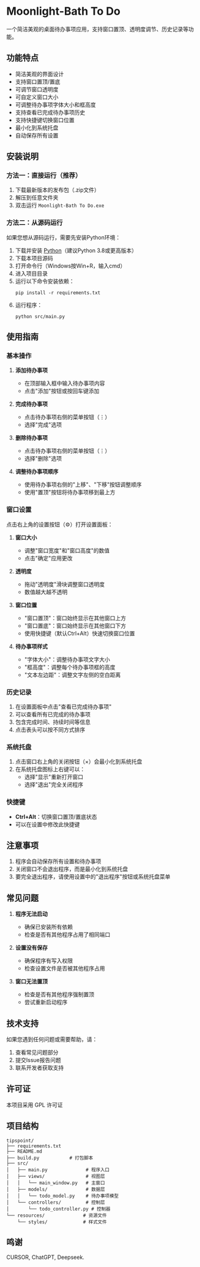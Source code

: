 # Moonlight-Bath To Do

一个简洁美观的桌面待办事项应用，支持窗口置顶、透明度调节、历史记录等功能。

## 功能特点

- 简洁美观的界面设计
- 支持窗口置顶/置底
- 可调节窗口透明度
- 可自定义窗口大小
- 可调整待办事项字体大小和框高度
- 支持查看已完成待办事项历史
- 支持快捷键切换窗口位置
- 最小化到系统托盘
- 自动保存所有设置

## 安装说明

### 方法一：直接运行（推荐）

1. 下载最新版本的发布包（.zip文件）
2. 解压到任意文件夹
3. 双击运行 `Moonlight-Bath To Do.exe`

### 方法二：从源码运行

如果您想从源码运行，需要先安装Python环境：

1. 下载并安装 [Python](https://www.python.org/downloads/)（建议Python 3.8或更高版本）
2. 下载本项目源码
3. 打开命令行（Windows按Win+R，输入cmd）
4. 进入项目目录
5. 运行以下命令安装依赖：
   ```
   pip install -r requirements.txt
   ```
6. 运行程序：
   ```
   python src/main.py
   ```

## 使用指南

### 基本操作

1. **添加待办事项**
   - 在顶部输入框中输入待办事项内容
   - 点击"添加"按钮或按回车键添加

2. **完成待办事项**
   - 点击待办事项右侧的菜单按钮（⋮）
   - 选择"完成"选项

3. **删除待办事项**
   - 点击待办事项右侧的菜单按钮（⋮）
   - 选择"删除"选项

4. **调整待办事项顺序**
   - 使用待办事项右侧的"上移"、"下移"按钮调整顺序
   - 使用"置顶"按钮将待办事项移到最上方

### 窗口设置

点击右上角的设置按钮（⚙）打开设置面板：

1. **窗口大小**
   - 调整"窗口宽度"和"窗口高度"的数值
   - 点击"确定"应用更改

2. **透明度**
   - 拖动"透明度"滑块调整窗口透明度
   - 数值越大越不透明

3. **窗口位置**
   - "窗口置顶"：窗口始终显示在其他窗口上方
   - "窗口置底"：窗口始终显示在其他窗口下方
   - 使用快捷键（默认Ctrl+Alt）快速切换窗口位置

4. **待办事项样式**
   - "字体大小"：调整待办事项文字大小
   - "框高度"：调整每个待办事项框的高度
   - "文本左边距"：调整文字左侧的空白距离

### 历史记录

1. 在设置面板中点击"查看已完成待办事项"
2. 可以查看所有已完成的待办事项
3. 包含完成时间、持续时间等信息
4. 点击表头可以按不同方式排序

### 系统托盘

1. 点击窗口右上角的关闭按钮（×）会最小化到系统托盘
2. 在系统托盘图标上右键可以：
   - 选择"显示"重新打开窗口
   - 选择"退出"完全关闭程序

### 快捷键

- **Ctrl+Alt**：切换窗口置顶/置底状态
- 可以在设置中修改此快捷键

## 注意事项

1. 程序会自动保存所有设置和待办事项
2. 关闭窗口不会退出程序，而是最小化到系统托盘
3. 要完全退出程序，请使用设置中的"退出程序"按钮或系统托盘菜单

## 常见问题

1. **程序无法启动**
   - 确保已安装所有依赖
   - 检查是否有其他程序占用了相同端口

2. **设置没有保存**
   - 确保程序有写入权限
   - 检查设置文件是否被其他程序占用

3. **窗口无法置顶**
   - 检查是否有其他程序强制置顶
   - 尝试重新启动程序

## 技术支持

如果您遇到任何问题或需要帮助，请：
1. 查看常见问题部分
2. 提交Issue报告问题
3. 联系开发者获取支持

## 许可证

本项目采用 GPL 许可证

## 项目结构

```
tipspoint/
├── requirements.txt
├── README.md
├── build.py           # 打包脚本
├── src/
│   ├── main.py              # 程序入口
│   ├── views/               # 视图层
│   │   └── main_window.py   # 主窗口
│   ├── models/              # 数据层
│   │   └── todo_model.py    # 待办事项模型
│   └── controllers/         # 控制层
│       └── todo_controller.py # 控制器
└── resources/              # 资源文件
    └── styles/             # 样式文件
```

## 鸣谢
CURSOR, ChatGPT, Deepseek.
